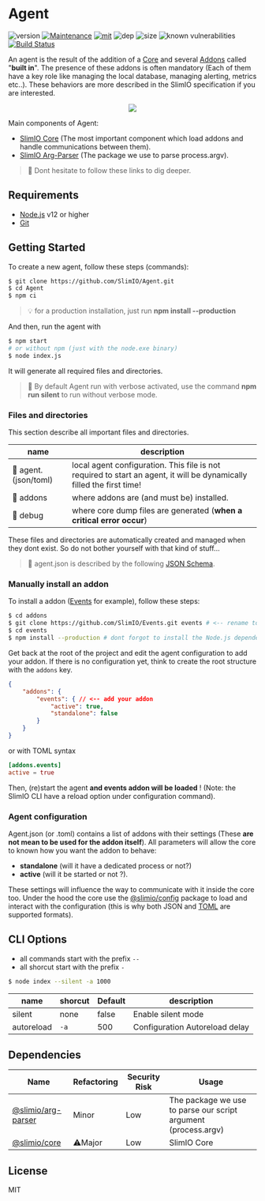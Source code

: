 # Agent

![version](https://img.shields.io/badge/dynamic/json.svg?url=https://raw.githubusercontent.com/SlimIO/Agent/master/package.json&query=$.version&label=Version)
[![Maintenance](https://img.shields.io/badge/Maintained%3F-yes-green.svg)](https://github.com/SlimIO/Agent/commit-activity)
[![mit](https://img.shields.io/github/license/Naereen/StrapDown.js.svg)](https://github.com/SlimIO/Agent/blob/master/LICENSE)
![dep](https://img.shields.io/david/SlimIO/Agent)
![size](https://img.shields.io/github/languages/code-size/SlimIO/Agent)
![known vulnerabilities](https://img.shields.io/snyk/vulnerabilities/github/SlimIO/Agent)
[![Build Status](https://travis-ci.com/SlimIO/Agent.svg?branch=master)](https://travis-ci.com/SlimIO/Agent)

An agent is the result of the addition of a [Core](https://github.com/SlimIO/Core) and several [Addons](https://github.com/SlimIO/Addon) called "**built in**". The presence of these addons is often mandatory (Each of them have a key role like managing the local database, managing alerting, metrics etc..). These behaviors are more described in the SlimIO specification if you are interested.

<p align="center">
    <img src="https://i.imgur.com/FS7lRQU.png">
</p>

Main components of Agent:
- [SlimIO Core](https://github.com/SlimIO/Core) (The most important component which load addons and handle communications between them).
- [SlimIO Arg-Parser](https://github.com/SlimIO/Arg-parser) (The package we use to parse process.argv).

> 👀 Dont hesitate to follow these links to dig deeper.

## Requirements
- [Node.js](https://nodejs.org/en/) v12 or higher
- [Git](https://git-scm.com/)

## Getting Started
To create a new agent, follow these steps (commands):

```bash
$ git clone https://github.com/SlimIO/Agent.git
$ cd Agent
$ npm ci
```

> 💡 for a production installation, just run **npm install --production**

And then, run the agent with
```bash
$ npm start
# or without npm (just with the node.exe binary)
$ node index.js
```

It will generate all required files and directories.

> 👀 By default Agent run with verbose activated, use the command **npm run silent** to run without verbose mode.

### Files and directories
This section describe all important files and directories.

| name | description |
| --- | --- |
| 📄 agent.(json/toml) | local agent configuration. This file is not required to start an agent, it will be dynamically filled the first time! |
| 📁 addons | where addons are (and must be) installed. |
| 📁 debug | where core dump files are generated (**when a critical error occur**) |

These files and directories are automatically created and managed when they dont exist. So do not bother yourself with that kind of stuff...

> 👀 agent.json is described by the following [JSON Schema](https://github.com/SlimIO/Core/blob/master/src/config/agent.schema.json).

### Manually install an addon

To install a addon ([Events](https://github.com/SlimIO/Events) for example), follow these steps:
```bash
$ cd addons
$ git clone https://github.com/SlimIO/Events.git events # <-- rename to events here!
$ cd events
$ npm install --production # dont forgot to install the Node.js dependencies of that addon...
```

Get back at the root of the project and edit the agent configuration to add your addon. If there is no configuration yet, think to create the root structure with the `addons` key.
```json
{
    "addons": {
        "events": { // <-- add your addon
            "active": true,
            "standalone": false
        }
    }
}
```

or with TOML syntax
```toml
[addons.events]
active = true
```

Then, (re)start the agent **and events addon will be loaded** ! (Note: the SlimIO CLI have a reload option under configuration command).

### Agent configuration
Agent.json (or .toml) contains a list of addons with their settings (These **are not mean to be used for the addon itself**). All parameters will allow the core to known how you want the addon to behave:

- **standalone** (will it have a dedicated process or not?)
- **active** (will it be started or not ?).

These settings will influence the way to communicate with it inside the core too. Under the hood the core use the [@slimio/config](https://github.com/SlimIO/Config) package to load and interact with the configuration (this is why both JSON and [TOML](https://github.com/toml-lang/toml) are supported formats).

## CLI Options

- all commands start with the prefix `--`
- all shorcut start with the prefix `-`
```bash
$ node index --silent -a 1000
```

| name | shorcut | Default | description |
| --- | --- | --- | --- |
| silent | none | false | Enable silent mode |
| autoreload | `-a` | 500 | Configuration Autoreload delay |

## Dependencies

|Name|Refactoring|Security Risk|Usage|
|---|---|---|---|
|[@slimio/arg-parser](https://github.com/SlimIO/ArgParser#readme)|Minor|Low|The package we use to parse our script argument (process.argv)|
|[@slimio/core](https://github.com/SlimIO/Core#readme)|⚠️Major|Low|SlimIO Core|

## License
MIT
